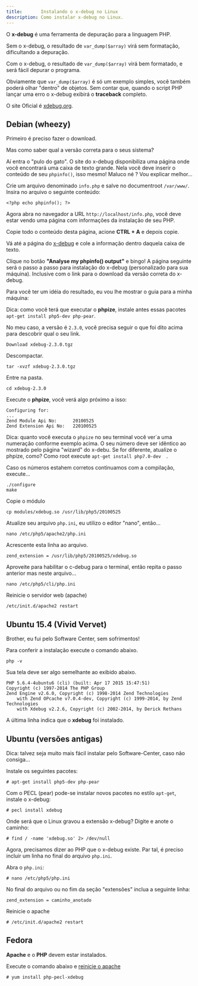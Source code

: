 ```yaml
---
title:       Instalando o x-debug no Linux
description: Como instalar x-debug no Linux.
---
```


O __x-debug__ é uma ferramenta de depuração para a linguagem PHP.

Sem o x-debug, o resultado de `var_dump($array)` virá sem formatação, dificultando a depuração.

Com o x-debug, o resultado de `var_dump($array)` virá bem formatado, e será fácil depurar o programa.

Obviamente que `var_dump($array)` é só um exemplo simples, você também poderá olhar "dentro" de objetos. Sem contar que,
quando o script PHP lançar uma erro o x-debug exibirá o __traceback__ completo.

O site Oficial é [xdebug.org](http://xdebug.org/index.php "link-externo").



Debian (wheezy)
---

Primeiro é preciso fazer o download.

Mas como saber qual a versão correta para o seus sistema?

Aí entra o "pulo do gato". O site do x-debug disponibiliza uma página onde você encontrará uma caixa de texto grande.
Nela você deve inserir o conteúdo de seu `phpinfo()`, isso mesmo! Maluco né ? Vou explicar melhor...

Crie um arquivo denominado `info.php` e salve no documentroot `/var/www/`. Insira no arquivo o seguinte conteúdo:

    <?php echo phpinfo(); ?>

Agora abra no navegador a URL `http://localhost/info.php`, você deve estar vendo uma página com informações da instalação
de seu PHP.

Copie todo o conteúdo desta página, acione __CTRL + A__ e depois copie.

Vá até a página do [x-debug](http://xdebug.org/wizard.php "link-externo") e cole a informação dentro daquela caixa de texto.

Clique no botão __"Analyse my phpinfo() output"__ e bingo! A página seguinte será o passo a passo para instalação
do x-debug (personalizado para sua máquina). Inclusive com o link para o download da versão correta do x-debug.

Para você ter um idéia do resultado, eu vou lhe mostrar o guia para a minha máquina:

Dica: como você terá que executar o __phpize__, instale antes essas pacotes `apt-get install php5-dev php-pear`.

No meu caso, a versão é `2.3.0`, você precisa seguir o que foi dito acima para descobrir qual o seu link.

    Download xdebug-2.3.0.tgz

Descompactar.

    tar -xvzf xdebug-2.3.0.tgz
    
Entre na pasta.

    cd xdebug-2.3.0

Execute o __phpize__, você verá algo próximo a isso:

    Configuring for:
    ...
    Zend Module Api No:      20100525
    Zend Extension Api No:   220100525

Dica: quanto você executa o `phpize` no seu terminal você ver´a uma numeração conforme exemplo acima. O seu número deve 
ser idêntico ao mostrado pelo página "wizard" do x-debu. Se for diferente, atualize o phpize, como? Como root execute 
`apt-get install php7.0-dev  `.

Caso os números estahem corretos continuamos com a compilação, execute...

    ./configure
    make

Copie o módulo

    cp modules/xdebug.so /usr/lib/php5/20100525

Atualize seu arquivo `php.ini`,  eu utilizo o editor "nano", então...

    nano /etc/php5/apache2/php.ini

Acrescente esta linha ao arquivo. 

    zend_extension = /usr/lib/php5/20100525/xdebug.so

Aproveite para habilitar o c-debug para o terminal, então repita o passo anterior mas neste arquivo...

    nano /etc/php5/cli/php.ini

Reinicie o servidor web (apache)

    /etc/init.d/apache2 restart





Ubuntu 15.4 (Vivid Vervet)
---

Brother, eu fui pelo Software Center, sem sofrimentos!

Para conferir a instalação execute o comando abaixo.

    php -v

Sua tela deve ser algo semelhante ao exibido abaixo.

    PHP 5.6.4-4ubuntu6 (cli) (built: Apr 17 2015 15:47:51) 
    Copyright (c) 1997-2014 The PHP Group
    Zend Engine v2.6.0, Copyright (c) 1998-2014 Zend Technologies
        with Zend OPcache v7.0.4-dev, Copyright (c) 1999-2014, by Zend Technologies
        with Xdebug v2.2.6, Copyright (c) 2002-2014, by Derick Rethans

A última linha indica que o __xdebug__ foi instalado.




Ubuntu (versões antigas)
---

Dica: talvez seja muito mais fácil instalar pelo Software-Center, caso não consiga...

Instale os seguintes pacotes:

	# apt-get install php5-dev php-pear

Com o PECL (pear) pode-se instalar novos pacotes no estilo `apt-get`, instale o x-debug:

    # pecl install xdebug

Onde será que o Linux gravou a extensão x-debug? Digite e anote o caminho:

    # find / -name 'xdebug.so' 2> /dev/null

Agora, precisamos dizer ao PHP que o x-debug existe. Par tal, é preciso incluir um linha no final do arquivo `php.ini`. 

Abra o `php.ini`:

    # nano /etc/php5/php.ini

No final do arquivo ou no fim da seção "extensões" inclua a seguinte linha:

    zend_extension = caminho_anotado

Reinicie o apache

	# /etc/init.d/apache2 restart



Fedora
---

 __Apache__ e o __PHP__ devem estar instalados.


Execute o comando abaixo e [reinicie o apache](/linux/reiniciar-servidor-apache/)

	# yum install php-pecl-xdebug
